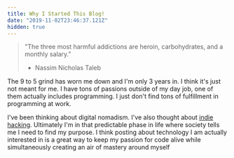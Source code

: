 ```yaml
---
title: Why I Started This Blog!
date: "2019-11-02T23:46:37.121Z"
hidden: true
---
```


> "The three most harmful addictions are heroin, carbohydrates, and a monthly salary."
>
> - Nassim Nicholas Taleb

The 9 to 5 grind has worn me down and I'm only 3 years in. I think it's just not meant for me. I have tons of passions outside of my day job, one of them actually includes programming. I just don't find tons of fulfillment in programming at work.

I've been thinking about digital nomadism. I've also thought about [indie hacking](https://levels.io/hoodmaps/). Ultimately I'm in that predictable phase in life where society tells me I need to find my purpose. I think posting about technology I am actually interested in is a great way to keep my passion for code alive while simultaneously creating an air of mastery around myself
